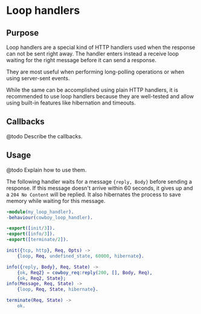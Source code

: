 Loop handlers
=============

Purpose
-------

Loop handlers are a special kind of HTTP handlers used when the
response can not be sent right away. The handler enters instead
a receive loop waiting for the right message before it can send
a response.

They are most useful when performing long-polling operations or
when using server-sent events.

While the same can be accomplished using plain HTTP handlers,
it is recommended to use loop handlers because they are well-tested
and allow using built-in features like hibernation and timeouts.

Callbacks
---------

@todo Describe the callbacks.

Usage
-----

@todo Explain how to use them.

The following handler waits for a message `{reply, Body}` before
sending a response. If this message doesn't arrive within 60
seconds, it gives up and a `204 No Content` will be replied.
It also hibernates the process to save memory while waiting for
this message.

``` erlang
-module(my_loop_handler).
-behaviour(cowboy_loop_handler).

-export([init/3]).
-export([info/3]).
-export([terminate/2]).

init({tcp, http}, Req, Opts) ->
    {loop, Req, undefined_state, 60000, hibernate}.

info({reply, Body}, Req, State) ->
    {ok, Req2} = cowboy_req:reply(200, [], Body, Req),
    {ok, Req2, State};
info(Message, Req, State) ->
    {loop, Req, State, hibernate}.

terminate(Req, State) ->
    ok.
```
